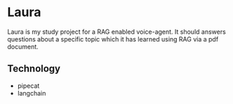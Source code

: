 
# Laura

Laura is my study project for a RAG enabled voice-agent.
It should answers questions about a specific topic which it has learned using RAG via a pdf document.

## Technology

- pipecat
- langchain